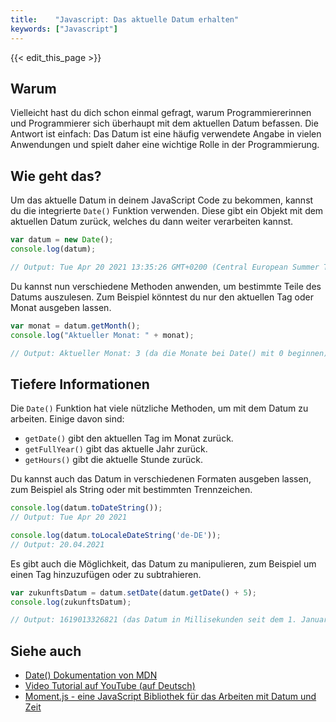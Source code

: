 ```yaml
---
title:    "Javascript: Das aktuelle Datum erhalten"
keywords: ["Javascript"]
---
```


{{< edit_this_page >}}

## Warum
Vielleicht hast du dich schon einmal gefragt, warum Programmiererinnen und Programmierer sich überhaupt mit dem aktuellen Datum befassen. Die Antwort ist einfach: Das Datum ist eine häufig verwendete Angabe in vielen Anwendungen und spielt daher eine wichtige Rolle in der Programmierung.

## Wie geht das?
Um das aktuelle Datum in deinem JavaScript Code zu bekommen, kannst du die integrierte `Date()` Funktion verwenden. Diese gibt ein Objekt mit dem aktuellen Datum zurück, welches du dann weiter verarbeiten kannst.

```Javascript
var datum = new Date();
console.log(datum);

// Output: Tue Apr 20 2021 13:35:26 GMT+0200 (Central European Summer Time)
```

Du kannst nun verschiedene Methoden anwenden, um bestimmte Teile des Datums auszulesen. Zum Beispiel könntest du nur den aktuellen Tag oder Monat ausgeben lassen.

```Javascript
var monat = datum.getMonth();
console.log("Aktueller Monat: " + monat);

// Output: Aktueller Monat: 3 (da die Monate bei Date() mit 0 beginnen)
```

## Tiefere Informationen
Die `Date()` Funktion hat viele nützliche Methoden, um mit dem Datum zu arbeiten. Einige davon sind:

- `getDate()` gibt den aktuellen Tag im Monat zurück.
- `getFullYear()` gibt das aktuelle Jahr zurück.
- `getHours()` gibt die aktuelle Stunde zurück.

Du kannst auch das Datum in verschiedenen Formaten ausgeben lassen, zum Beispiel als String oder mit bestimmten Trennzeichen.

```Javascript
console.log(datum.toDateString());
// Output: Tue Apr 20 2021

console.log(datum.toLocaleDateString('de-DE'));
// Output: 20.04.2021
```

Es gibt auch die Möglichkeit, das Datum zu manipulieren, zum Beispiel um einen Tag hinzuzufügen oder zu subtrahieren.

```Javascript
var zukunftsDatum = datum.setDate(datum.getDate() + 5);
console.log(zukunftsDatum);

// Output: 1619013326821 (das Datum in Millisekunden seit dem 1. Januar 1970)
```

## Siehe auch
- [Date() Dokumentation von MDN](https://developer.mozilla.org/de/docs/Web/JavaScript/Reference/Global_Objects/Date)
- [Video Tutorial auf YouTube (auf Deutsch)](https://www.youtube.com/watch?v=3PtWNzSak5c)
- [Moment.js - eine JavaScript Bibliothek für das Arbeiten mit Datum und Zeit](https://momentjs.com/)